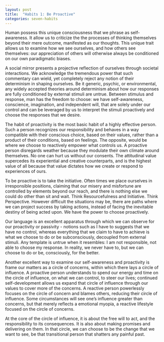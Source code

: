 ```yaml
---
layout: post
title:  "Habits 1: Be Proactive"
categories: seven-habits
---
```

Human possess this unique consciousness that we phrase as self-awareness. It allow us to criticize the the processes of thinking themselves beyond their mere outcome, manifested as our thoughts. This unique trait allows us to examine how we see ourselves, and how others see themselves: our appreciation of others will otherwise always be conditioned on our own paradigmatic biases.

A social mirror presents a projective reflection of ourselves through societal interactions. We acknowledge the tremendous power that such commentary can wield, yet completely reject any notion of their determinism in shaping ourselves. Be it generic, psychic, or environmental, any widely accepted theories around determinism about how our responses are fully conditioned by external stimuli are untrue. Between stimulus and response, man has the freedom to choose: we have self-awareness, conscience, imagination, and independent will, that are solely under our control and can be leveraged by us to interpret the stimuli proactively and choose the responses that we desire. 

The habit of proactivity is the most basic habit of a highly effective person. Such a person recognizes our responsibility and behaves in a way compatible with their conscious choice, based on their values, rather than a product of their conditions, based on feelings. The opposite, would be where we choose to reactively empower what controls us. A proactive person disregards weather because they modulate their own climate around themselves. No one can hurt us without our consents. The attitudinal value supercedes its experiential and creative counterparts, and is the highest value of all because that value dictates how we create or respond to experiences of ours. 

To be proactive is to take the initiative. Often times we place ourselves in irresponsible positions, claiming that our misery and misfortune are controlled by elements beyond our reach, and there is nothing else we could do other than sit and wait. Think Resourcefulness and Initiative. Think Perspective. However difficult the situations may be, there are paths where we can project success by taking actions, instead of facing the inevitable destiny of being acted upon. We have the power to choose proactively.

Our language is an excellent apparatus through which we can observe for our proactivity or passivity - notions such as I have to suggests that we have no control, whereas everything that we claim to have to achieve is what we choose to do or be subconsciously, decoupled from external stimuli. Any template is untrue when it resembles: I am not responsible, not able to choose my response. In reality, we never have to, but we can choose to do or be, consciously, for the better. 

Another excellent way to examine our self-awareness and proactivity is frame our matters as a circle of concerns, within which there lays a circle of influence. A proactive person understands to spend our energy and time on the circle of influence, on what we can control, to steer our lives; continued self-development allows us expand that circle of influence through our values to cover more of the concerns. A reactive person powerlessly focuses on the circle of concern and blames others, reducing their circle of influence. Some circumstances will see one’s influence greater than concerns, but that merely reflects a emotional myopia, a reactive lifestyle focused on the circle of concerns.

At the core of the circle of influence, it is about the free will to act, and the responsibility to its consequences. It is also about making promises and delivering on them. In that circle, we can choose to be the change that we want to see, be that transitional person that shatters any painful past. 
